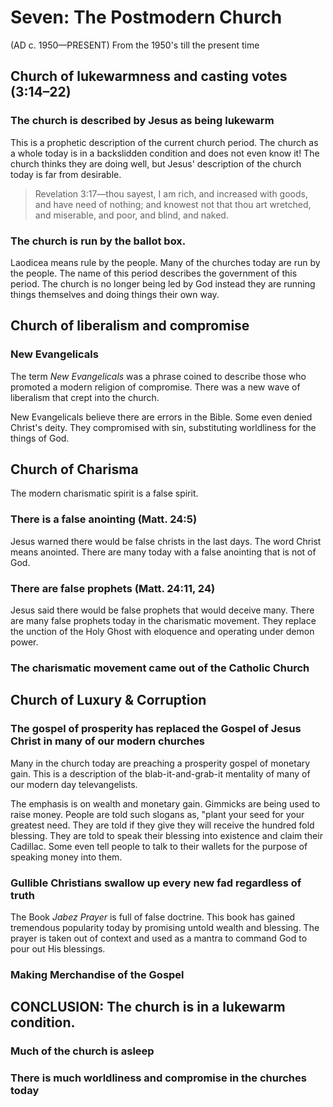 # Seven: The Postmodern Church

(AD c. 1950—PRESENT) From the 1950's till the present time

## Church of lukewarmness and casting votes (3:14&ndash;22)

### The church is described by Jesus as being lukewarm

This is a prophetic description of the current church period. The church as a whole today is in a backslidden condition and does not even know it! The church thinks they are doing well, but Jesus' description of the church today is far from desirable.

> Revelation 3:17&mdash;thou sayest, I am rich, and increased with goods, and have need of nothing; and knowest not that thou art wretched, and miserable, and poor, and blind, and naked.

### The church is run by the ballot box.

Laodicea means rule by the people. Many of the churches today are run by the people. The name of this period describes the government of this period. The church is no longer being led by God instead they are running things themselves and doing things their own way.

## Church of liberalism and compromise

### New Evangelicals

The term _New Evangelicals_ was a phrase coined to describe those who promoted a modern religion of compromise. There was a new wave of liberalism that crept into the church.

New Evangelicals believe there are errors in the Bible. Some even denied Christ's deity. They compromised with sin, substituting worldliness for the things of God.

## Church of Charisma

The modern charismatic spirit is a false spirit.

### There is a false anointing (Matt. 24:5)

Jesus warned there would be false christs in the last days. The word Christ means anointed. There are many today with a false anointing that is not of God.

### There are false prophets (Matt. 24:11, 24)

Jesus said there would be false prophets that would deceive many. There are many false prophets today in the charismatic movement. They replace the unction of the Holy Ghost with eloquence and operating under demon power.

### The charismatic movement came out of the Catholic Church

## Church of Luxury & Corruption

### The gospel of prosperity has replaced the Gospel of Jesus Christ in many of our modern churches

Many in the church today are preaching a prosperity gospel of monetary gain. This is a description of the blab-it-and-grab-it mentality of many of our modern day televangelists.

The emphasis is on wealth and monetary gain. Gimmicks are being used to raise money. People are told such slogans as,  "plant your seed for your greatest need. They are told if they give they will receive the hundred fold blessing. They are told to speak their blessing into existence and claim their Cadillac. Some even tell people to talk to their wallets for the purpose of speaking money into them.

### Gullible Christians swallow up every new fad regardless of truth

The Book _Jabez Prayer_ is full of false doctrine. This book has gained tremendous popularity today by promising untold wealth and blessing. The prayer is taken out of context and used as a mantra to command God to pour out His blessings.

### Making Merchandise of the Gospel

## CONCLUSION: The church is in a lukewarm condition.

### Much of the church is asleep

### There is much worldliness and compromise in the churches today